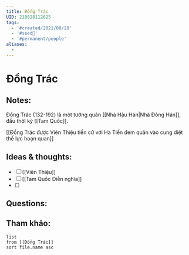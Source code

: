 ```yaml
---
title: Đổng Trác
UID: 210828112625
tags:
  - '#created/2021/08/28'
  - '#seed🥜'
  - '#permanent/people'
aliases:
  - 
---
```

# Đổng Trác

## Notes:
Đổng Trác (132-192) là một tướng quân [[Nhà Hậu Hán|Nhà Đông Hán]], đầu thời kỳ [[Tam Quốc]].

[[Đổng Trác được Viên Thiệu tiến cử với Hà Tiến đem quân vào cung diệt thế lực hoạn quan]]

## Ideas & thoughts:
- [ ] [[Viên Thiệu]]
- [ ] [[Tam Quốc Diễn nghĩa]]
- [ ] 
## Questions:


## Tham khảo:
```dataview
list
from [[Đổng Trác]]
sort file.name asc
```